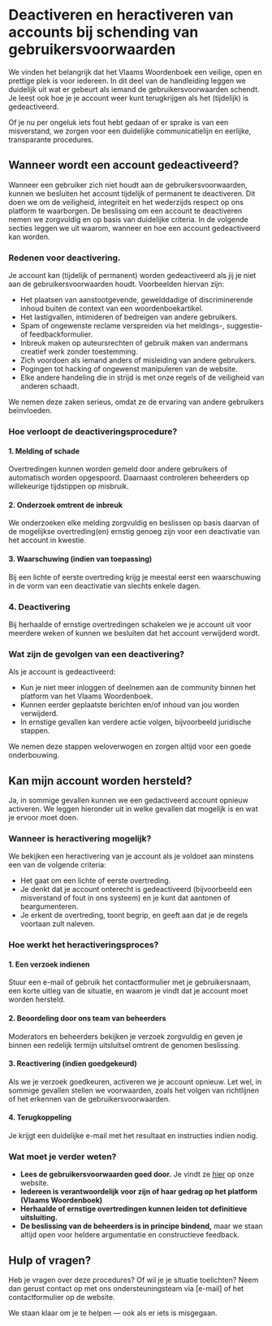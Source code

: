 # Deactiveren en heractiveren van accounts bij schending van gebruikersvoorwaarden

We vinden het belangrijk dat het Vlaams Woordenboek een veilige, open en prettige plek is voor iedereen. 
In dit deel van de handleiding leggen we duidelijk uit wat er gebeurt als iemand de gebruikersvoorwaarden schendt.
Je leest ook hoe je je account weer kunt terugkrijgen als het (tijdelijk) is gedeactiveerd. 

Of je nu per ongeluk iets fout hebt gedaan of er sprake is van een misverstand, we zorgen voor een duidelijke communicatielijn en eerlijke, transparante procedures. 

## Wanneer wordt een account gedeactiveerd? 

Wanneer een gebruiker zich niet houdt aan de gebruikersvoorwaarden, kunnen we besluiten het account tijdelijk of permanent te deactiveren. 
Dit doen we om de veiligheid, integriteit en het wederzijds respect op ons platform te waarborgen. 
De beslissing om een account te deactiveren nemen we zorgvuldig en op basis van duidelijke criteria. 
In de volgende secties leggen we uit waarom, wanneer en hoe een account gedeactiveerd kan worden.

### Redenen voor deactivering. 

Je account kan (tijdelijk of permanent) worden gedeactiveerd als jij je niet aan de gebruikersvoorwaarden houdt. 
Voorbeelden hiervan zijn: 

- Het plaatsen van aanstootgevende, gewelddadige of discriminerende inhoud buiten de context van een woordenboekartikel. 
- Het lastigvallen, intimideren of bedreigen van andere gebruikers. 
- Spam of ongewenste reclame verspreiden via het meldings-, suggestie- of feedbackformulier. 
- Inbreuk maken op auteursrechten of gebruik maken van andermans creatief werk zonder toestemming. 
- Zich voordoen als iemand anders of misleiding van andere gebruikers. 
- Pogingen tot hacking of ongewenst manipuleren van de website. 
- Elke andere handeling die in strijd is met onze regels of de veiligheid van anderen schaadt. 

We nemen deze zaken serieus, omdat ze de ervaring van andere gebruikers beïnvloeden. 

### Hoe verloopt de deactiveringsprocedure? 

#### 1. Melding of schade 

Overtredingen kunnen worden gemeld door andere gebruikers of automatisch worden opgespoord. Daarnaast controleren beheerders op willekeurige tijdstippen op misbruik. 

#### 2. Onderzoek omtrent de inbreuk 

We onderzoeken elke melding zorgvuldig en beslissen op basis daarvan of de mogelijkse overtreding(en) ernstig genoeg zijn voor een deactivatie van het account in kwestie. 

#### 3. Waarschuwing (indien van toepassing)

Bij een lichte of eerste overtreding krijg je meestal eerst een waarschuwing in de vorm van een deactivatie van slechts enkele dagen. 

### 4. Deactivering 

Bij herhaalde of ernstige overtredingen schakelen we je account uit voor meerdere weken of kunnen we besluiten dat het account verwijderd wordt. 

### Wat zijn de gevolgen van een deactivering? 

Als je account is gedeactiveerd: 

- Kun je niet meer inloggen of deelnemen aan de community binnen het platform van het Vlaams Woordenboek. 
- Kunnen eerder geplaatste berichten en/of inhoud van jou worden verwijderd. 
- In ernstige gevallen kan verdere actie volgen, bijvoorbeeld juridische stappen. 

We nemen deze stappen weloverwogen en zorgen altijd voor een goede onderbouwing. 

## Kan mijn account worden hersteld? 

Ja, in sommige gevallen kunnen we een gedactiveerd account opnieuw activeren. We leggen hieronder uit in welke gevallen dat mogelijk is en wat je ervoor moet doen. 

### Wanneer is heractivering mogelijk? 

We bekijken een heractivering van je account als je voldoet aan minstens een van de volgende criteria:

- Het gaat om een lichte of eerste overtreding.
- Je denkt dat je account onterecht is gedeactiveerd (bijvoorbeeld een misverstand of fout in ons systeem) en je kunt dat aantonen of beargumenteren. 
- Je erkent de overtreding, toont begrip, en geeft aan dat je de regels voortaan zult naleven. 

### Hoe werkt het heractiveringsproces? 

#### 1. Een verzoek indienen

Stuur een e-mail of gebruik het contactformulier met je gebruikersnaam, een korte uitleg van de situatie, en waarom je vindt dat je account moet worden hersteld.

#### 2. Beoordeling door ons team van beheerders 

Moderators en beheerders bekijken je verzoek zorgvuldig en geven je binnen een redelijk termijn uitsluitsel omtrent de genomen beslissing. 

#### 3. Reactivering (indien goedgekeurd)

Als we je verzoek goedkeuren, activeren we je account opnieuw. 
Let wel, in sommige gevallen stellen we voorwaarden, zoals het volgen van richtlijnen of het erkennen van de gebruikersvoorwaarden. 

#### 4. Terugkoppeling 

Je krijgt een duidelijke e-mail met het resultaat en instructies indien nodig. 

### Wat moet je verder weten? 

- **Lees de gebruikersvoorwaarden goed door.** Je vindt ze [hier]() op onze website. 
- **Iedereen is verantwoordelijk voor zijn of haar gedrag op het platform (Vlaams Woordenboek)**
- **Herhaalde of ernstige overtredingen kunnen leiden tot definitieve uitsluiting.**
- **De beslissing van de beheerders is in principe bindend,** maar we staan altijd open voor heldere argumentatie en constructieve feedback.

## Hulp of vragen? 

Heb je vragen over deze procedures? Of wil je je situatie toelichten? Neem dan gerust contact op met ons ondersteuningsteam via [e-mail] of het contactformulier op de website.

We staan klaar om je te helpen — ook als er iets is misgegaan.
